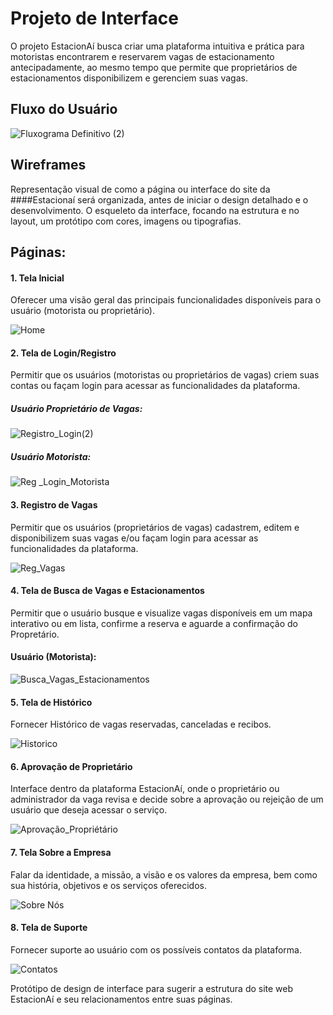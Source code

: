 # Projeto de Interface

O projeto EstacionAí busca criar uma plataforma intuitiva e prática para motoristas encontrarem e reservarem vagas de estacionamento antecipadamente, ao mesmo tempo que permite que proprietários de estacionamentos disponibilizem e gerenciem suas vagas.

## Fluxo do Usuário

![Fluxograma Definitivo (2)](https://github.com/user-attachments/assets/c61d376a-861b-4597-8a10-0f13ada62e6b)


## Wireframes

Representação visual de como a página ou interface do site da ####Estacionaí será organizada, antes de iniciar o design detalhado e o desenvolvimento. O esqueleto da interface, focando na estrutura e no layout, um protótipo com cores, imagens ou tipografias.


## Páginas: 

#### 1. Tela Inicial 
Oferecer uma visão geral das principais funcionalidades disponíveis para o usuário (motorista ou proprietário).

![Home](https://github.com/user-attachments/assets/c23d1f18-a81c-4204-95df-948b11df8969)


#### 2. Tela de Login/Registro
Permitir que os usuários (motoristas ou proprietários de vagas) criem suas contas ou façam login para acessar as funcionalidades da plataforma.

##### Usuário Proprietário de Vagas:

![Registro_Login(2)](https://github.com/user-attachments/assets/8e43c255-73f1-4c71-baa7-f3889611c645)

##### Usuário Motorista:

![Reg _Login_Motorista](https://github.com/user-attachments/assets/41053379-6300-4a1b-a81d-9bb24017693d)


#### 3. Registro de Vagas
Permitir que os usuários (proprietários de vagas) cadastrem, editem e disponibilizem suas vagas e/ou façam login para acessar as funcionalidades da plataforma.

![Reg_Vagas](https://github.com/user-attachments/assets/ea851861-2086-44ac-a3ba-85753da5a1dc)


#### 4. Tela de Busca de Vagas e Estacionamentos
Permitir que o usuário busque e visualize vagas disponíveis em um mapa interativo ou em lista, confirme a reserva e aguarde a confirmação do Propretário.

#### Usuário (Motorista):
![Busca_Vagas_Estacionamentos](https://github.com/user-attachments/assets/e3909a14-e221-453a-b2a1-0859c09a2ee7)


#### 5. Tela de Histórico
Fornecer Histórico de vagas reservadas, canceladas e recibos.

![Historico](https://github.com/user-attachments/assets/b1e8f72c-4410-4129-9927-a94871cf42e5)


#### 6. Aprovação de Proprietário
Interface dentro da plataforma EstacionAí, onde o proprietário ou administrador da vaga revisa e decide sobre a aprovação ou rejeição de um usuário que deseja acessar o serviço.

![Aprovação_Propriétário](https://github.com/user-attachments/assets/74f4409a-497b-418f-a4bb-2210e5b24403)


#### 7. Tela Sobre a Empresa 
Falar da identidade, a missão, a visão e os valores da empresa, bem como sua história, objetivos e os serviços oferecidos.

![Sobre Nós](https://github.com/user-attachments/assets/c751f354-dd91-463c-b37f-054f279ae662)


#### 8. Tela de Suporte 
Fornecer suporte ao usuário com os possíveis contatos da plataforma.

![Contatos](https://github.com/user-attachments/assets/a23c3bd4-f0d3-4234-9af0-9e580ab949a1)


Protótipo de design de interface para sugerir a estrutura do site web EstacionAí e seu relacionamentos entre suas páginas. 

